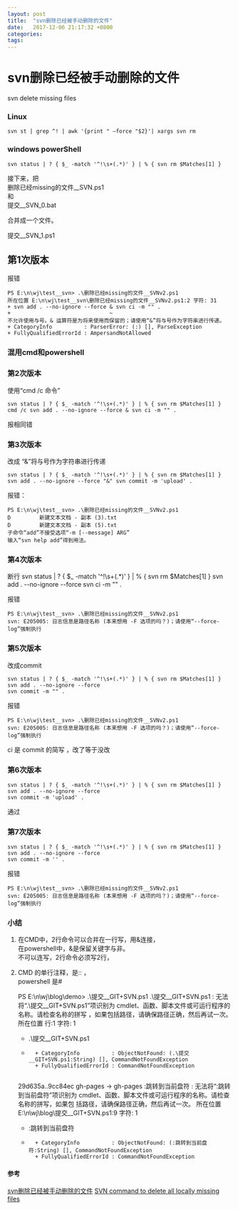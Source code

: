 ```yaml
---
layout: post
title:  "svn删除已经被手动删除的文件"
date:   2017-12-06 21:17:32 +0800
categories:  
tags: 
---
```


# svn删除已经被手动删除的文件 #

svn delete missing files

### Linux ###

	svn st | grep ^! | awk '{print " –force "$2}'| xargs svn rm


### windows powerShell ###

	svn status | ? { $_ -match '^!\s+(.*)' } | % { svn rm $Matches[1] }


接下来，把  
删除已经missing的文件__SVN.ps1  
和  
提交__SVN_0.bat  

合并成一个文件。

提交__SVN_1.ps1  

## 第1次版本 ##

报错

	PS E:\n\wj\test__svn> .\删除已经missing的文件__SVNv2.ps1
	所在位置 E:\n\wj\test__svn\删除已经missing的文件__SVNv2.ps1:2 字符: 31
	+ svn add . --no-ignore --force & svn ci -m "" .
	+                               ~
	不允许使用与号。& 运算符是为将来使用而保留的；请使用“&”将与号作为字符串进行传递。
    + CategoryInfo          : ParserError: (:) [], ParseException
    + FullyQualifiedErrorId : AmpersandNotAllowed


### 混用cmd和powershell ###

### 第2次版本 ###
使用“cmd /c 命令”   

	svn status | ? { $_ -match '^!\s+(.*)' } | % { svn rm $Matches[1] }
	cmd /c svn add . --no-ignore --force & svn ci -m "" .

报相同错

### 第3次版本 ###
改成 “&”将与号作为字符串进行传递

	svn status | ? { $_ -match '^!\s+(.*)' } | % { svn rm $Matches[1] }
	svn add . --no-ignore --force "&" svn commit -m 'upload' . 

报错：

	PS E:\n\wj\test__svn> .\删除已经missing的文件__SVNv2.ps1
	D         新建文本文档 - 副本 (3).txt
	D         新建文本文档 - 副本 (5).txt
	子命令“add”不接受选项“-m [--message] ARG”
	输入“svn help add”得到用法。

	
### 第4次版本 ###

断行
	svn status | ? { $_ -match '^!\s+(.*)' } | % { svn rm $Matches[1] }
	svn add . --no-ignore --force 
	svn ci -m "" .

报错

	PS E:\n\wj\test__svn> .\删除已经missing的文件__SVNv2.ps1
	svn: E205005: 日志信息是路径名称 (本来想用 -F 选项的吗？)；请使用“--force-log”强制执行

### 第5次版本 ###

改成commit

	svn status | ? { $_ -match '^!\s+(.*)' } | % { svn rm $Matches[1] }
	svn add . --no-ignore --force 
	svn commit -m "" .

报错
	
	PS E:\n\wj\test__svn> .\删除已经missing的文件__SVNv2.ps1
	svn: E205005: 日志信息是路径名称 (本来想用 -F 选项的吗？)；请使用“--force-log”强制执行

ci 是 commit 的简写 ，改了等于没改



### 第6次版本 ###

	svn status | ? { $_ -match '^!\s+(.*)' } | % { svn rm $Matches[1] }
	svn add . --no-ignore --force 
	svn commit -m 'upload' . 

通过


### 第7次版本 ###

	svn status | ? { $_ -match '^!\s+(.*)' } | % { svn rm $Matches[1] }
	svn add . --no-ignore --force 
	svn commit -m '' . 

报错
	
	PS E:\n\wj\test__svn> .\删除已经missing的文件__SVNv2.ps1
	svn: E205005: 日志信息是路径名称 (本来想用 -F 选项的吗？)；请使用“--force-log”强制执行

### 小结 ###

1. 在CMD中，2行命令可以合并在一行写，用&连接，  
在powershell中，&是保留关键字与非。  
不可以连写，2行命令必须写2行， 
2. CMD 的单行注释，是::  ，  
powershell 是#

	PS E:\n\wj\blog\demo> .\提交__GIT+SVN.ps1
	.\提交__GIT+SVN.ps1 : 无法将“.\提交__GIT+SVN.ps1”项识别为 cmdlet、函数、脚本文件或可运行程序的名称。请检查名称的拼写
	，如果包括路径，请确保路径正确，然后再试一次。
	所在位置 行:1 字符: 1
	+ .\提交__GIT+SVN.ps1
	+ ~~~~~~~~~~~~~~~~~
	    + CategoryInfo          : ObjectNotFound: (.\提交__GIT+SVN.ps1:String) [], CommandNotFoundException
	    + FullyQualifiedErrorId : CommandNotFoundException


	29d635a..9cc84ec  gh-pages -> gh-pages
	:跳转到当前盘符 : 无法将“:跳转到当前盘符”项识别为 cmdlet、函数、脚本文件或可运行程序的名称。请检查名称的拼写，如果包
	括路径，请确保路径正确，然后再试一次。
	所在位置 E:\n\wj\blog\提交__GIT+SVN.ps1:9 字符: 1
	+ :跳转到当前盘符
	+ ~~~~~~~~
	    + CategoryInfo          : ObjectNotFound: (:跳转到当前盘符:String) [], CommandNotFoundException
	    + FullyQualifiedErrorId : CommandNotFoundException

#### 参考 ####

[svn删除已经被手动删除的文件](http://www.itye.org/archives/2091)
[SVN command to delete all locally missing files](https://stackoverflow.com/questions/9600382/svn-command-to-delete-all-locally-missing-files)